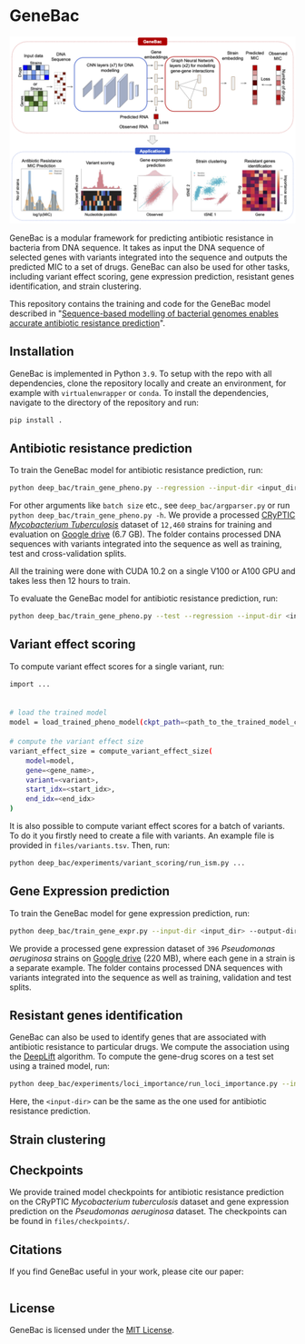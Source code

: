 # GeneBac

[![genebac_overview](files/images/genebac_overview.png)]()

GeneBac is a modular framework for predicting antibiotic resistance in bacteria from DNA sequence.
It takes as input the DNA sequence of selected genes with variants integrated into the sequence and outputs the predicted MIC to a set of drugs.
GeneBac can also be used for other tasks, including variant effect scoring, gene expression prediction, resistant genes identification, and strain clustering.

This repository contains the training and code for the GeneBac model described in "[Sequence-based modelling of bacterial genomes enables accurate antibiotic resistance prediction](input_text)".

## Installation

GeneBac is implemented in Python `3.9`. To setup with the repo with all dependencies, clone the repository locally and create
an environment, for example with `virtualenwrapper` or `conda`. To install the dependencies, navigate to the directory 
of the repository and run:
```bash
pip install .
```

## Antibiotic resistance prediction
To train the GeneBac model for antibiotic resistance prediction, run:
```bash
python deep_bac/train_gene_pheno.py --regression --input-dir <input_dir> --output-dir <output_dir> 
```
For other arguments like `batch size` etc., see `deep_bac/argparser.py` or run `python deep_bac/train_gene_pheno.py -h`. 
We provide a processed [CRyPTIC _Mycobacterium Tuberculosis_](http://ftp.ebi.ac.uk/pub/databases/cryptic/release_june2022/reproducibility/data_tables/cryptic-analysis-group/) dataset of `12,460` strains for training and evaluation on 
[Google drive](https://drive.google.com/file/d/1b8CgpIhaVQfyxqA6D3z05mNqsHeJW5T0/view?usp=sharing) (6.7 GB). The folder contains processed DNA sequences with variants integrated into the sequence as well as 
 training, test and cross-validation splits.

All the training were done with CUDA 10.2 on a single V100 or A100 GPU and takes less then 12 hours to train.

To evaluate the GeneBac model for antibiotic resistance prediction, run:
```bash
python deep_bac/train_gene_pheno.py --test --regression --input-dir <input_dir> --output-dir <output_dir> --ckpt-path <path_to_the_trained_model_checkpoint>
```

## Variant effect scoring
To compute variant effect scores for a single variant, run:

```bash
import ...


# load the trained model
model = load_trained_pheno_model(ckpt_path=<path_to_the_trained_model_checkpoint>)

# compute the variant effect size
variant_effect_size = compute_variant_effect_size(
    model=model,
    gene=<gene_name>,
    variant=<variant>,
    start_idx=<start_idx>,
    end_idx=<end_idx>
)
```
It is also possible to compute variant effect scores for a batch of variants. 
To do it you firstly need to create a file with variants. An example file is provided in `files/variants.tsv`.
Then, run:
```bash
python deep_bac/experiments/variant_scoring/run_ism.py ...
```
## Gene Expression prediction
To train the GeneBac model for gene expression prediction, run:
```bash
python deep_bac/train_gene_expr.py --input-dir <input_dir> --output-dir <output_dir> ...
```
We provide a processed gene expression dataset of `396` _Pseudomonas aeruginosa_ strains 
on [Google drive](https://drive.google.com/file/d/1ZAzapi9C07E81spqxZBCEjATIJevEaor/view?usp=sharing) (220 MB), where each gene in a strain is a separate example. 
The folder contains processed DNA sequences with variants integrated into the sequence as well as 
 training, validation and test splits.

## Resistant genes identification
GeneBac can also be used to identify genes that are associated with antibiotic resistance to particular drugs.
We compute the association using the [DeepLift](https://arxiv.org/abs/1704.02685) algorithm. To compute the gene-drug scores
on a test set using a trained model, run:
```bash
python deep_bac/experiments/loci_importance/run_loci_importance.py --input-dir <input_dir> --output-dir <output_dir> --ckpt-path <path_to_the_trained_model_checkpoint>
```
Here, the `<input-dir>` can be the same as the one used for antibiotic resistance prediction.
## Strain clustering

## Checkpoints
We provide trained model checkpoints for antibiotic resistance prediction on the CRyPTIC _Mycobacterium tuberculosis_ dataset
and gene expression prediction on the _Pseudomonas aeruginosa_ dataset. The checkpoints can be found in `files/checkpoints/`.

## Citations
If you find GeneBac useful in your work, please cite our paper:
```bibtex
```

## License
GeneBac is licensed under the [MIT License](https://opensource.org/license/mit/).
